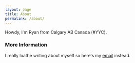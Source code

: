 ```yaml
---
layout: page
title: About
permalink: /about/
---
```


Howdy, I'm Ryan from Calgary AB Canada (#YYC).

### More Information

I really loathe writing about myself so here's my [email](mailto:ryan.recharge@gmail.com) instead. 
